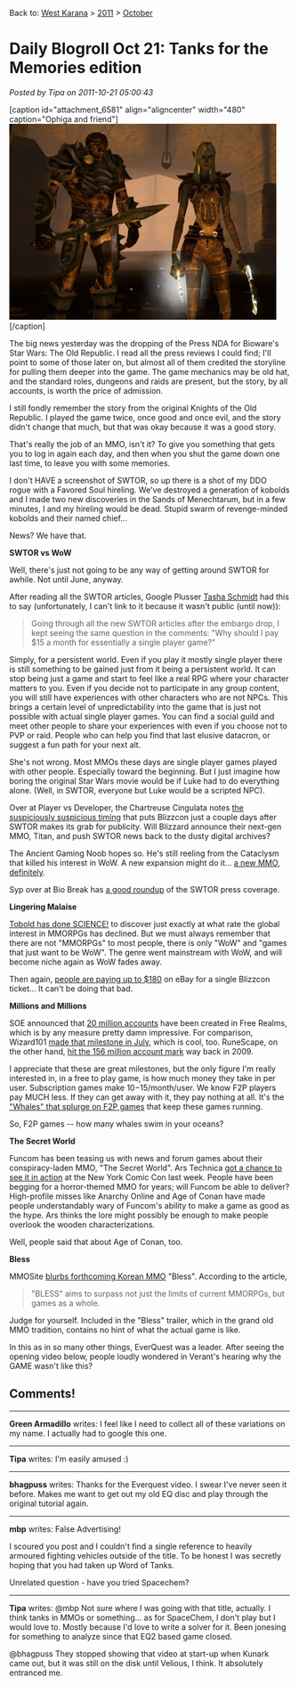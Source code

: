 Back to: [West Karana](/posts/westkarana.md) > [2011](/posts/2011/westkarana.md) > [October](./westkarana.md)
# Daily Blogroll Oct 21: Tanks for the Memories edition

*Posted by Tipa on 2011-10-21 05:00:43*

[caption id="attachment\_6581" align="aligncenter" width="480" caption="Ophiga and friend"][![](../../../uploads/2011/10/dndclient-2011-10-20-21-19-18-63-480x352.jpg "Ophiga and friend")](../../../uploads/2011/10/dndclient-2011-10-20-21-19-18-63.jpg)[/caption]

The big news yesterday was the dropping of the Press NDA for Bioware's Star Wars: The Old Republic. I read all the press reviews I could find; I'll point to some of those later on, but almost all of them credited the storyline for pulling them deeper into the game. The game mechanics may be old hat, and the standard roles, dungeons and raids are present, but the story, by all accounts, is worth the price of admission.

I still fondly remember the story from the original Knights of the Old Republic. I played the game twice, once good and once evil, and the story didn't change that much, but that was okay because it was a good story.

That's really the job of an MMO, isn't it? To give you something that gets you to log in again each day, and then when you shut the game down one last time, to leave you with some memories.

I don't HAVE a screenshot of SWTOR, so up there is a shot of my DDO rogue with a Favored Soul hireling. We've destroyed a generation of kobolds and I made two new discoveries in the Sands of Menechtarum, but in a few minutes, I and my hireling would be dead. Stupid swarm of revenge-minded kobolds and their named chief...

News? We have that.


**SWTOR vs WoW**

Well, there's just not going to be any way of getting around SWTOR for awhile. Not until June, anyway.

After reading all the SWTOR articles, Google Plusser [Tasha Schmidt](https://plus.google.com/106819868808219486793/) had this to say (unfortunately, I can't link to it because it wasn't public (until now)):


> Going through all the new SWTOR articles after the embargo drop, I kept seeing the same question in the comments: "Why should I pay $15 a month for essentially a single player game?"

Simply, for a persistent world. Even if you play it mostly single player there is still something to be gained just from it being a persistent world. It can stop being just a game and start to feel like a real RPG where your character matters to you. Even if you decide not to participate in any group content, you will still have experiences with other characters who are not NPCs. This brings a certain level of unpredictability into the game that is just not possible with actual single player games. You can find a social guild and meet other people to share your experiences with even if you choose not to PVP or raid. People who can help you find that last elusive datacron, or suggest a fun path for your next alt.



She's not wrong. Most MMOs these days are single player games played with other people. Especially toward the beginning. But I just imagine how boring the original Star Wars movie would be if Luke had to do everything alone. (Well, in SWTOR, everyone but Luke would be a scripted NPC).

Over at Player vs Developer, the Chartreuse Cingulata notes [the suspiciously suspicious timing](http://playervsdeveloper.blogspot.com/2011/10/blizzard-style-marketing-now-swtor-is.html) that puts Blizzcon just a couple days after SWTOR makes its grab for publicity. Will Blizzard announce their next-gen MMO, Titan, and push SWTOR news back to the dusty digital archives?

The Ancient Gaming Noob hopes so. He's still reeling from the Cataclysm that killed his interest in WoW. A new expansion might do it... [a new MMO, definitely](http://tagn.wordpress.com/2011/10/21/blizzcon-blues/).

Syp over at Bio Break has [a good roundup](http://biobreak.wordpress.com/2011/10/20/swtor-press-impressions/) of the SWTOR press coverage.

**Lingering Malaise**

[Tobold has done SCIENCE!](http://tobolds.blogspot.com/2011/10/decline-of-interest-in-mmorpgs.html) to discover just exactly at what rate the global interest in MMORPGs has declined. But we must always remember that there are not "MMORPGs" to most people, there is only "WoW" and "games that just want to be WoW". The genre went mainstream with WoW, and will become niche again as WoW fades away.

Then again, [people are paying up to $180](http://www.ebay.com/itm/Last-chance-1-Blizzcon-Ticket-2011-w-Goody-Bag-/110760228218?pt=US_Tickets_all_in_one&hash=item19c9d2f57a#ht_582wt_1056) on eBay for a single Blizzcon ticket... It can't be doing that bad.

**Millions and Millions**

SOE announced that [20 million accounts](http://www.gamasutra.com/view/news/38007/Free_Realms__Hits_20M_Registered_Users.php) have been created in Free Realms, which is by any measure pretty damn impressive. For comparison, Wizard101 [made that milestone in July](https://www.wizard101.com/game/press/20-million-wizards), which is cool, too. RuneScape, on the other hand, [hit the 156 million account mark](http://www.techradar.com/news/gaming/mmo-developers-jagex-outline-mechscape--617551) way back in 2009.

I appreciate that these are great milestones, but the only figure I'm really interested in, in a free to play game, is how much money they take in per user. Subscription games make $10-$15/month/user. We know F2P players pay MUCH less. If they can get away with it, they pay nothing at all. It's the ["Whales" that splurge on F2P games](http://blog.games.com/2010/06/11/holy-i-spendthrifts-drop-upwards-of-10k-on-social-games/) that keep these games running. 

So, F2P games -- how many whales swim in your oceans?

**The Secret World**

Funcom has been teasing us with news and forum games about their conspiracy-laden MMO, "The Secret World". Ars Technica [got a chance to see it in action](http://arstechnica.com/gaming/news/2011/10/the-secret-world-mmorpg-absorbing-lore-wooden-characters.ars) at the New York Comic Con last week. People have been begging for a horror-themed MMO for years; will Funcom be able to deliver? High-profile misses like Anarchy Online and Age of Conan have made people understandably wary of Funcom's ability to make a game as good as the hype. Ars thinks the lore might possibly be enough to make people overlook the wooden characterizations.

Well, people said that about Age of Conan, too.

**Bless**

MMOSite [blurbs forthcoming Korean MMO](http://news.mmosite.com/content/2011-10-19/bless_is_another_unreal_engine_3_mmorpg_with_shining_graphics.shtml) "Bless". According to the article,


> "BLESS" aims to surpass not just the limits of current MMORPGs, but games as a whole.



Judge for yourself. Included in the "Bless" trailer, which in the grand old MMO tradition, contains no hint of what the actual game is like.

In this as in so many other things, EverQuest was a leader. After seeing the opening video below, people loudly wondered in Verant's hearing why the GAME wasn't like this?



## Comments!

---

**Green Armadillo** writes: I feel like I need to collect all of these variations on my name. I actually had to google this one.

---

**Tipa** writes: I'm easily amused :)

---

**bhagpuss** writes: Thanks for the Everquest video. I swear I've never seen it before. Makes me want to get out my old EQ disc and play through the original tutorial again.

---

**mbp** writes: False Advertising!

I scoured you post and I couldn't find a single reference to heavily armoured fighting vehicles outside of the title. To be honest I was secretly hoping that you had taken up Word of Tanks.

Unrelated question - have you tried Spacechem?

---

**Tipa** writes: @mbp Not sure where I was going with that title, actually. I think tanks in MMOs or something... as for SpaceChem, I don't play but I would love to. Mostly because I'd love to write a solver for it. Been jonesing for something to analyze since that EQ2 based game closed.

@bhagpuss They stopped showing that video at start-up when Kunark came out, but it was still on the disk until Velious, I think. It absolutely entranced me.

